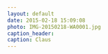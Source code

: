 ```yaml
---
layout: default
date: 2015-02-18 15:09:08
photo: IMG-20150218-WA0001.jpg
caption_header:  
caption: Claus
---
```

